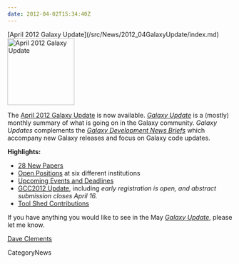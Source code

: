```yaml
---
date: 2012-04-02T15:34:40Z
---
```

<div class='newsItemHeader'>[April 2012 Galaxy Update](/src/News/2012_04GalaxyUpdate/index.md)</div>

<div class='right'><a href='/GalaxyUpdates/2012_04'><img src='/Images/Logos/GalaxyUpdate200.png' alt='April 2012 Galaxy Update' width=150 /></a></div>

The [April 2012 Galaxy Update](/GalaxyUpdates/2012_04) is now available.  *[Galaxy Update](/GalaxyUpdates)* is a (mostly) monthly summary of what is going on in the Galaxy community.  *Galaxy Updates* complements the *[Galaxy Development News Briefs](/src/DevNewsBriefs/index.md)* which accompany new Galaxy releases and focus on Galaxy code updates.

**Highlights:**

* [28 New Papers](/src/GalaxyUpdates/2012_03/index.md#new-papers)
* [Open Positions](/src/GalaxyUpdates/2012_03/index.md#whos-hiring) at six different institutions
* [Upcoming Events and Deadlines](/src/GalaxyUpdates/2012_03/index.md#upcoming-events-and-deadlines)
* [GCC2012 Update](/src/GalaxyUpdates/2012_03/index.md#gcc2012-update), including *early registration is open, and abstract submission closes April 16.*
* [Tool Shed Contributions](/src/GalaxyUpdates/2012_03/index.md#tool-shed-contributions)
 
If you have anything you would like to see in the May *[Galaxy Update](/src/GalaxyUpdates/index.md)*, please let me know.

[Dave Clements](/src/DaveClements/index.md)


CategoryNews
